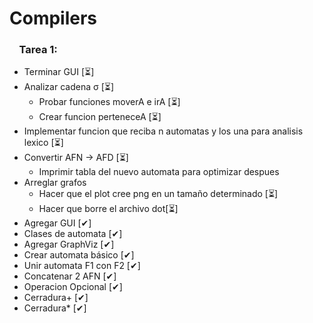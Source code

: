 # Compilers
### &nbsp;&nbsp;&nbsp;&nbsp;Tarea 1:
* Terminar GUI [⏳]
* Analizar cadena &sigma; [⏳]
  * Probar funciones moverA e irA [⏳]
  * Crear funcion perteneceA [⏳]
* Implementar funcion que reciba n automatas y los una para analisis lexico [⏳]
* Convertir AFN -> AFD [⏳]
  * Imprimir tabla del nuevo automata para optimizar despues
* Arreglar grafos
  * Hacer que el plot cree png en un tamaño determinado [⏳]
  * Hacer que borre el archivo dot[⏳]
* Agregar GUI [✔]
* Clases de automata [✔]
* Agregar GraphViz [✔]
* Crear automata básico [✔]
* Unir automata F1 con F2 [✔]
* Concatenar 2 AFN [✔]
* Operacion Opcional [✔]
* Cerradura+ [✔]
* Cerradura* [✔]
